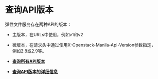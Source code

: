 # 查询API版本<a name="ZH-CN_TOPIC_0093905225"></a>

弹性文件服务存在两种API的版本：

-   主版本，在URLs中使用，例如v1和v2
-   微版本，在请求头中通过使用X-Openstack-Manila-Api-Version参数指定，例如2.8或2.9等。

-   **[查询所有API版本](查询所有API版本.md)**  

-   **[查询API版本的详细信息](查询API版本的详细信息.md)**  


